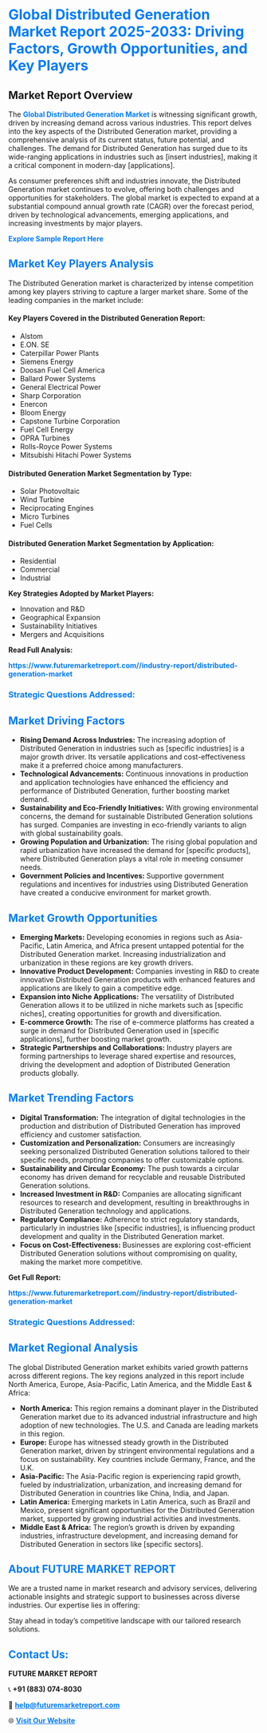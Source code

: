 <h1 style="color: #007BFF;">Global Distributed Generation Market Report 2025-2033: Driving Factors, Growth Opportunities, and Key Players</h1>

<section id="overview">
<h2>Market Report Overview</h2>
<p>The <a href="https://www.futuremarketreport.com//industry-report/distributed-generation-market" style="color: #007BFF; text-decoration: none;"><strong>Global Distributed Generation Market</strong></a> is witnessing significant growth, driven by increasing demand across various industries. This report delves into the key aspects of the Distributed Generation market, providing a comprehensive analysis of its current status, future potential, and challenges. The demand for Distributed Generation has surged due to its wide-ranging applications in industries such as [insert industries], making it a critical component in modern-day [applications].</p>
<p>As consumer preferences shift and industries innovate, the Distributed Generation market continues to evolve, offering both challenges and opportunities for stakeholders. The global market is expected to expand at a substantial compound annual growth rate (CAGR) over the forecast period, driven by technological advancements, emerging applications, and increasing investments by major players.</p>
</section>

<section id="overview">
<p><a href="https://www.futuremarketreport.com//request-sample/reportId=87232" style="color: #007BFF; text-decoration: none;"><strong>Explore Sample Report Here</strong></a></p>
</section>

<section id="key-players">
<h2 style="color: #007BFF;">Market Key Players Analysis</h2>
<p>The Distributed Generation market is characterized by intense competition among key players striving to capture a larger market share. Some of the leading companies in the market include:</p>
<h4>Key Players Covered in the Distributed Generation Report:</h4>
<ul><li>Alstom</li><li>E.ON. SE</li><li>Caterpillar Power Plants</li><li>Siemens Energy</li><li>Doosan Fuel Cell America</li><li>Ballard Power Systems</li><li>General Electrical Power</li><li>Sharp Corporation</li><li>Enercon</li><li>Bloom Energy</li><li>Capstone Turbine Corporation</li><li>Fuel Cell Energy</li><li>OPRA Turbines</li><li>Rolls-Royce Power Systems</li><li>Mitsubishi Hitachi Power Systems</li></ul>
<h4>Distributed Generation Market Segmentation by Type:</h4>
<ul><li>Solar Photovoltaic</li><li>Wind Turbine</li><li>Reciprocating Engines</li><li>Micro Turbines</li><li>Fuel Cells</li></ul>

<h4>Distributed Generation Market Segmentation by Application:</h4>
<ul><li>Residential</li><li>Commercial</li><li>Industrial</li></ul>
<p><strong>Key Strategies Adopted by Market Players:</strong></p>
<ul>
<li>Innovation and R&D</li>
<li>Geographical Expansion</li>
<li>Sustainability Initiatives</li>
<li>Mergers and Acquisitions</li>
</ul>
</section>

<section>
<p><strong>Read Full Analysis: </strong></p><a href="https://www.futuremarketreport.com//industry-report/distributed-generation-market" style="color: #007BFF; text-decoration: none;"><strong>https://www.futuremarketreport.com//industry-report/distributed-generation-market</strong></a>
<h3 style="color: #007BFF;">Strategic Questions Addressed:</h3>
</section>

<section id="driving-factors">
<h2 style="color: #007BFF;">Market Driving Factors</h2>
<ul>
<li><strong>Rising Demand Across Industries:</strong> The increasing adoption of Distributed Generation in industries such as [specific industries] is a major growth driver. Its versatile applications and cost-effectiveness make it a preferred choice among manufacturers.</li>
<li><strong>Technological Advancements:</strong> Continuous innovations in production and application technologies have enhanced the efficiency and performance of Distributed Generation, further boosting market demand.</li>
<li><strong>Sustainability and Eco-Friendly Initiatives:</strong> With growing environmental concerns, the demand for sustainable Distributed Generation solutions has surged. Companies are investing in eco-friendly variants to align with global sustainability goals.</li>
<li><strong>Growing Population and Urbanization:</strong> The rising global population and rapid urbanization have increased the demand for [specific products], where Distributed Generation plays a vital role in meeting consumer needs.</li>
<li><strong>Government Policies and Incentives:</strong> Supportive government regulations and incentives for industries using Distributed Generation have created a conducive environment for market growth.</li>
</ul>
</section>

<section id="growth-opportunities">
<h2 style="color: #007BFF;">Market Growth Opportunities</h2>
<ul>
<li><strong>Emerging Markets:</strong> Developing economies in regions such as Asia-Pacific, Latin America, and Africa present untapped potential for the Distributed Generation market. Increasing industrialization and urbanization in these regions are key growth drivers.</li>
<li><strong>Innovative Product Development:</strong> Companies investing in R&D to create innovative Distributed Generation products with enhanced features and applications are likely to gain a competitive edge.</li>
<li><strong>Expansion into Niche Applications:</strong> The versatility of Distributed Generation allows it to be utilized in niche markets such as [specific niches], creating opportunities for growth and diversification.</li>
<li><strong>E-commerce Growth:</strong> The rise of e-commerce platforms has created a surge in demand for Distributed Generation used in [specific applications], further boosting market growth.</li>
<li><strong>Strategic Partnerships and Collaborations:</strong> Industry players are forming partnerships to leverage shared expertise and resources, driving the development and adoption of Distributed Generation products globally.</li>
</ul>
</section>

<section id="trending-factors">
<h2 style="color: #007BFF;">Market Trending Factors</h2>
<ul>
<li><strong>Digital Transformation:</strong> The integration of digital technologies in the production and distribution of Distributed Generation has improved efficiency and customer satisfaction.</li>
<li><strong>Customization and Personalization:</strong> Consumers are increasingly seeking personalized Distributed Generation solutions tailored to their specific needs, prompting companies to offer customizable options.</li>
<li><strong>Sustainability and Circular Economy:</strong> The push towards a circular economy has driven demand for recyclable and reusable Distributed Generation solutions.</li>
<li><strong>Increased Investment in R&D:</strong> Companies are allocating significant resources to research and development, resulting in breakthroughs in Distributed Generation technology and applications.</li>
<li><strong>Regulatory Compliance:</strong> Adherence to strict regulatory standards, particularly in industries like [specific industries], is influencing product development and quality in the Distributed Generation market.</li>
<li><strong>Focus on Cost-Effectiveness:</strong> Businesses are exploring cost-efficient Distributed Generation solutions without compromising on quality, making the market more competitive.</li>
</ul>
</section>

<section>
<p><strong>Get Full Report: </strong></p><a href="https://www.futuremarketreport.com//industry-report/distributed-generation-market" style="color: #007BFF; text-decoration: none;"><strong>https://www.futuremarketreport.com//industry-report/distributed-generation-market</strong></a>
<h3 style="color: #007BFF;">Strategic Questions Addressed:</h3>
</section>


<section id="regional-analysis">
<h2 style="color: #007BFF;">Market Regional Analysis</h2>
<p>The global Distributed Generation market exhibits varied growth patterns across different regions. The key regions analyzed in this report include North America, Europe, Asia-Pacific, Latin America, and the Middle East & Africa:</p>
<ul>
<li><strong>North America:</strong> This region remains a dominant player in the Distributed Generation market due to its advanced industrial infrastructure and high adoption of new technologies. The U.S. and Canada are leading markets in this region.</li>
<li><strong>Europe:</strong> Europe has witnessed steady growth in the Distributed Generation market, driven by stringent environmental regulations and a focus on sustainability. Key countries include Germany, France, and the U.K.</li>
<li><strong>Asia-Pacific:</strong> The Asia-Pacific region is experiencing rapid growth, fueled by industrialization, urbanization, and increasing demand for Distributed Generation in countries like China, India, and Japan.</li>
<li><strong>Latin America:</strong> Emerging markets in Latin America, such as Brazil and Mexico, present significant opportunities for the Distributed Generation market, supported by growing industrial activities and investments.</li>
<li><strong>Middle East & Africa:</strong> The region’s growth is driven by expanding industries, infrastructure development, and increasing demand for Distributed Generation in sectors like [specific sectors].</li>
</ul>
</section>

<footer>
<h2 style="color: #007BFF;">About FUTURE MARKET REPORT</h2>
<p>We are a trusted name in market research and advisory services, delivering actionable insights and strategic support to businesses across diverse industries. Our expertise lies in offering:</p>

<p>Stay ahead in today’s competitive landscape with our tailored research solutions.</p>

<h2 style="color: #007BFF;">Contact Us:</h2>
<p><strong>FUTURE MARKET REPORT</strong></p>
<p>📞 <strong>+91 (883) 074-8030</strong></p>
<p>📧 <strong><a href="mailto:help@futuremarketreport.com" style="color: #007BFF;">help@futuremarketreport.com</a></strong></p>
<p>🌐 <strong><a href="https://www.futuremarketreport.com/" style="color: #007BFF;">Visit Our Website</a></strong></p>
</footer>